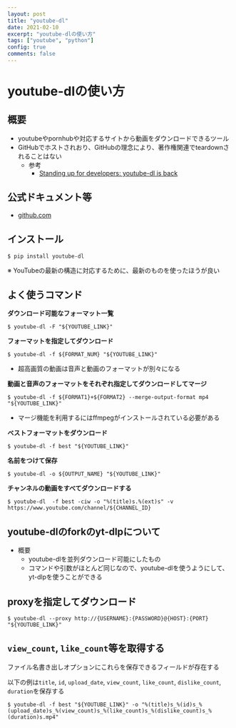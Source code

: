 ```yaml
---
layout: post
title: "youtube-dl"
date: 2021-02-10
excerpt: "youtube-dlの使い方"
tags: ["youtube", "python"]
config: true
comments: false
---
```


# youtube-dlの使い方

## 概要
 - youtubeやpornhubや対応するサイトから動画をダウンロードできるツール
 - GitHubでホストされおり、GitHubの理念により、著作権関連でteardownされることはない
   - 参考
	 - [Standing up for developers: youtube-dl is back](https://github.blog/2020-11-16-standing-up-for-developers-youtube-dl-is-back/)  

## 公式ドキュメント等
 - [github.com](https://github.com/ytdl-org/youtube-dl)

## インストール

```console
$ pip install youtube-dl
```

※ YouTubeの最新の構造に対応するために、最新のものを使ったほうが良い


## よく使うコマンド

**ダウンロード可能なフォーマット一覧**
```console
$ youtube-dl -F "${YOUTUBE_LINK}"
```

**フォーマットを指定してダウンロード**  
```console
$ youtube-dl -f ${FORMAT_NUM} "${YOUTUBE_LINK}"
```
 - 超高画質の動画は音声と動画のフォーマットが別々になる
 
**動画と音声のフォーマットをそれぞれ指定してダウンロードしてマージ**  

```console
$ youtube-dl -f ${FORMAT1}+${FORMAT2} --merge-output-format mp4 "${YOUTUBE_LINK}"
```
 - マージ機能を利用するにはffmpegがインストールされている必要がある

**ベストフォーマットをダウンロード**
```console
$ youtube-dl -f best "${YOUTUBE_LINK}"
```

**名前をつけて保存**  
```console
$ youtube-dl -o ${OUTPUT_NAME} "${YOUTUBE_LINK}"
```

**チャンネルの動画をすべてダウンロードする**  
```console
$ youtube-dl  -f best -ciw -o "%(title)s.%(ext)s" -v https://www.youtube.com/channel/${CHANNEL_ID}
```

## youtube-dlのforkのyt-dlpについて
 - 概要
   - youtube-dlを並列ダウンロード可能にしたもの
   - コマンドや引数がほとんど同じなので、youtube-dlを使うようにして、yt-dlpを使うことができる

## proxyを指定してダウンロード

```console
$ youtube-dl --proxy http://{USERNAME}:{PASSWORD}@{HOST}:{PORT} "${YOUTUBE_LINK}"
```

## `view_count`, `like_count`等を取得する
ファイル名書き出しオプションにこれらを保存できるフィールドが存在する  

以下の例は`title`, `id`, `upload_date`, `view_count`, `like_count`, `dislike_count`, `duration`を保存する  

```console
$ youtube-dl -f best "${YOUTUBE_LINK}" -o "%(title)s_%(id)s_%(upload_date)s_%(view_count)s_%(like_count)s_%(dislike_count)s_%(duration)s.mp4"
```





